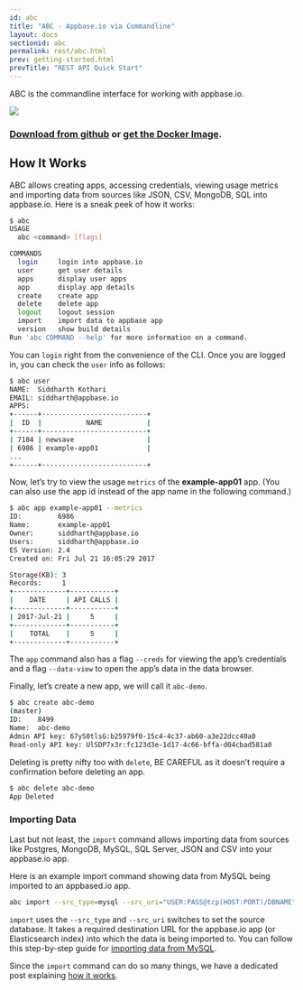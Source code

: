 ```yaml
---
id: abc
title: "ABC - Appbase.io via Commandline"
layout: docs
sectionid: abc
permalink: rest/abc.html
prev: getting-started.html
prevTitle: "REST API Quick Start"
---
```


ABC is the commandline interface for working with appbase.io.

![](https://i.imgur.com/vBByTd0.png)

### [Download from github](https://github.com/appbaseio/abc/releases/tag/0.4.1) or [get the Docker Image](https://hub.docker.com/r/appbaseio/abc/).

## How It Works

ABC allows creating apps, accessing credentials, viewing usage metrics and importing data from sources like JSON, CSV, MongoDB, SQL into appbase.io. Here is a sneak peek of how it works:

```bash
$ abc
USAGE
  abc <command> [flags]

COMMANDS
  login     login into appbase.io
  user      get user details
  apps      display user apps
  app       display app details
  create    create app
  delete    delete app
  logout    logout session
  import    import data to appbase app
  version   show build details
Run 'abc COMMAND --help' for more information on a command.
```

You can `login` right from the convenience of the CLI. Once you are logged in, you can check the `user` info as follows:

```bash
$ abc user
NAME:  Siddharth Kothari
EMAIL: siddharth@appbase.io
APPS:
+------+--------------------------+
|  ID  |           NAME           |
+------+--------------------------+
| 7184 | newsave                  |
| 6986 | example-app01            |
...
+------+--------------------------+
```

Now, let’s try to view the usage `metrics` of the **example-app01** app. (You can also use the app id instead of the app name in the following command.)

```bash
$ abc app example-app01 --metrics
ID:         6986
Name:       example-app01
Owner:      siddharth@appbase.io
Users:      siddharth@appbase.io
ES Version: 2.4
Created on: Fri Jul 21 16:05:29 2017

Storage(KB): 3
Records:     1
+-------------+-----------+
|    DATE     | API CALLS |
+-------------+-----------+
| 2017-Jul-21 |     5     |
+-------------+-----------+
|    TOTAL    |     5     |
+-------------+-----------+
```

The `app` command also has a flag `--creds` for viewing the app’s credentials and a flag `--data-view` to open the app’s data in the data browser.

Finally, let’s create a new app, we will call it `abc-demo`.

```bash
$ abc create abc-demo
(master)
ID:    8499
Name:  abc-demo
Admin API key: 67yS0tlsG:b25979f0-15c4-4c37-ab60-a3e22dcc40a0
Read-only API key: UlSDP7x3r:fc123d3e-1d17-4c66-bffa-d04cbad581a0
```

Deleting is pretty nifty too with `delete`, BE CAREFUL as it doesn’t require a confirmation before deleting an app.

```bash
$ abc delete abc-demo
App Deleted
```

### Importing Data

Last but not least, the `import` command allows importing data from sources like Postgres, MongoDB, MySQL, SQL Server, JSON and CSV into your appbase.io app.

Here is an example import command showing data from MySQL being imported to an appbased.io app.

```bash
abc import --src_type=mysql --src_uri="USER:PASS@tcp(HOST:PORT)/DBNAME" "https://USER:PASS@scalr.api.appbase.io/APPNAME"
```

`import` uses the `--src_type` and `--src_uri` switches to set the source database. It takes a required destination URL for the appbase.io app (or Elasticsearch index) into which the data is being imported to. You can follow this step-by-step guide for [importing data from MySQL](https://medium.appbase.io/cli-for-indexing-data-from-mysql-to-elasticsearch-b59289e5025d).

Since the `import` command can do so many things, we have a dedicated post explaining [how it works](https://medium.appbase.io/abc-import-import-your-mongodb-sql-json-csv-data-into-elasticsearch-a202cafafc0d).
